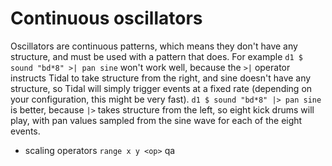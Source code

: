 # Continuous oscillators

Oscillators are continuous patterns, which means they don't have any structure,
and must be used with a pattern that does.
For example `d1 $ sound "bd*8" >| pan sine` won't work well, because the `>|`
operator instructs Tidal to take structure from the right, and sine doesn't have
any structure, so Tidal will simply trigger events at a fixed rate
(depending on your configuration, this might be very fast).
`d1 $ sound "bd*8" |> pan sine` is better, because `|>` takes structure from the
left, so eight kick drums will play, with pan values sampled from the sine wave
for each of the eight events.

- scaling operators `range x y <op>` qa
